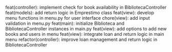 feat(controller): implement check for book availability in BibliotecaController
feat(models): add return logic in Emprestimo class
feat(view): develop menu functions in menu.py for user interface
chore(view): add input validation in menu.py
feat(main): initialize Biblioteca and BibliotecaController instances in main.py
feat(view): add options to add new books and users in menu
feat(view): integrate loan and return logic in main menu
refactor(controller): improve loan management and return logic in BibliotecaController
